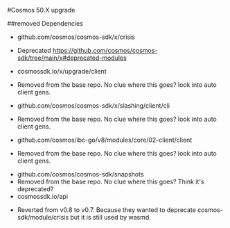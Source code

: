 #Cosmos 50.X upgrade

##removed Dependencies
* github.com/cosmos/cosmos-sdk/x/crisis
- Deprecated https://github.com/cosmos/cosmos-sdk/tree/main/x#deprecated-modules
* cosmossdk.io/x/upgrade/client
- Removed from the base repo. No clue where this goes? look into auto client gens.
* github.com/cosmos/cosmos-sdk/x/slashing/client/cli
- Removed from the base repo. No clue where this goes? look into auto client gens.
* github.com/cosmos/ibc-go/v8/modules/core/02-client/client
- Removed from the base repo. No clue where this goes? look into auto client gens.
* github.com/cosmos/cosmos-sdk/snapshots
* Removed from the base repo. No clue where this goes? Think it's deprecated?
* cosmossdk.io/api
- Reverted from v0.8 to v0.7. Because they wanted to deprecate cosmos-sdk/module/crisis but it is still used by wasmd.